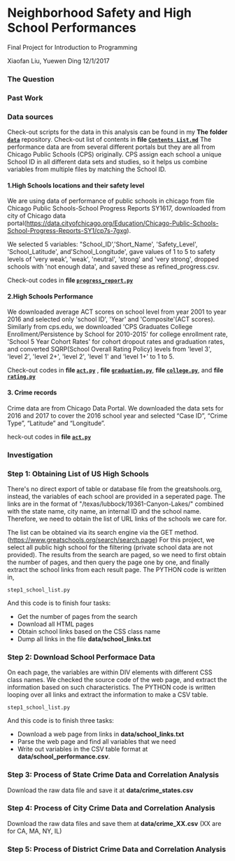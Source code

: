 # Neighborhood Safety and High School Performances
Final Project for Introduction to Programming 

Xiaofan Liu, Yuewen Ding
12/1/2017

### The Question


### Past Work

### Data sources
Check-out scripts for the data in this analysis can be found in my **The folder [`data`](https://github.com/cicilau/Final-project-safety-and-school-choices/tree/master/DATA)**  repository.
Check-out list of contents in  **file [`Contents List.md`](https://github.com/cicilau/Final-project-safety-and-school-choices/tree/master/Contents_List.md)** 
The performance data are from several different portals but they are all from Chicago Public Schools (CPS) originally. CPS assign each school a unique School ID in all different data sets and studies, so it helps us combine variables from multiple files by matching the School ID.

#### 1.High Schools locations and their safety level
We are using data of performance of public schools in chicago from file Chicago Public Schools-School Progress Reports SY1617, downloaded from city of Chicago data portal(https://data.cityofchicago.org/Education/Chicago-Public-Schools-School-Progress-Reports-SY1/cp7s-7gxg). 

We selected 5 variables: "School_ID','Short_Name', 'Safety_Level', 'School_Latitude', and'School_Longitude', gave values of 1 to 5 to safety levels of 'very weak', 'weak', 'neutral', 'strong' and 'very strong', dropped schools with 'not enough data', and saved these as refined_progress.csv. 

Check-out codes in  **file [`progress_report.py`](https://github.com/cicilau/Final-project-safety-and-school-choices/tree/master/progress_report.py)** 

#### 2.High Schools Performance
We downloaded average ACT scores on school level from year 2001 to year 2016 and selected only 'school ID', 'Year' and 'Composite'(ACT scores). Similarly from cps.edu, we downloaded 'CPS Graduates College Enrollment/Persistence by School for 2010-2015' for college enrollment rate, 'School 5 Year Cohort Rates' for cohort dropout rates and graduation rates, and converted SQRP(School Overall Rating Policy) levels from 'level 3', 'level 2', 'level 2+', 'level 2', 'level 1' and 'level 1+' to 1 to 5. 

Check-out codes in  **file [`act.py`](https://github.com/cicilau/Final-project-safety-and-school-choices/tree/master/act.py)** , **file [`graduation.py`](https://github.com/cicilau/Final-project-safety-and-school-choices/tree/master/graduation.py)**, **file [`college.py`](https://github.com/cicilau/Final-project-safety-and-school-choices/tree/master/college.py)**, and  **file [`rating.py`](https://github.com/cicilau/Final-project-safety-and-school-choices/tree/master/rating.py)**

#### 3. Crime records
Crime data are from Chicago Data Portal. We downloaded the data sets for 2016 and 2017 to cover the 2016 school year and selected “Case ID”, “Crime Type”, “Latitude” and “Longitude”. 

heck-out codes in  **file [`act.py`](https://github.com/cicilau/Final-project-safety-and-school-choices/tree/master/DATA/progress_report.py)** 

### Investigation

### Step 1: Obtaining List of US High Schools

There's no direct export of table or database file from the greatshools.org, instead, the variables of each school are provided in a seperated page. The links are in the format of "/texas/lubbock/19361-Canyon-Lakes/" combined with the state name, city name, an internal ID and the school name. Therefore, we need to obtain the list of URL links of the schools we care for.

The list can be obtained via its search engine via the GET method. (https://www.greatschools.org/search/search.page) For this project, we select all public high school for the filtering (private school data are not provided). The results from the search are paged, so we need to first obtain the number of pages, and then query the page one by one, and finally extract the school links from each result page. The PYTHON code is written in,
```
step1_school_list.py
```
And this code is to finish four tasks:
* Get the number of pages from the search
* Download all HTML pages
* Obtain school links based on the CSS class name
* Dump all links in the file **data/school_links.txt**

### Step 2: Download School Performace Data

On each page, the variables are within DIV elements with different CSS class names. We checked the source code of the web page, and extract the information based on such characteristics. The PYTHON code is written looping over all links and extract the information to make a CSV table.
```
step1_school_list.py
```
And this code is to finish three tasks:
* Download a web page from links in **data/school_links.txt**
* Parse the web page and find all variables that we need
* Write out variables in the CSV table format at **data/school_performance.csv**.

### Step 3: Process of State Crime Data and Correlation Analysis

Download the raw data file and save it at **data/crime_states.csv**

### Step 4: Process of City Crime Data and Correlation Analysis

Download the raw data files and save them at **data/crime_XX.csv** (XX are for CA, MA, NY, IL)

### Step 5: Process of District Crime Data and Correlation Analysis
